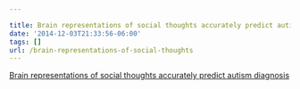 ```yaml
---

title: Brain representations of social thoughts accurately predict autism diagnosis
date: '2014-12-03T21:33:56-06:00'
tags: []
url: /brain-representations-of-social-thoughts
---
```

<a href="http://www.sciencedaily.com/releases/2014/12/141202144827.htm">Brain representations of social thoughts accurately predict autism diagnosis</a><br/>
